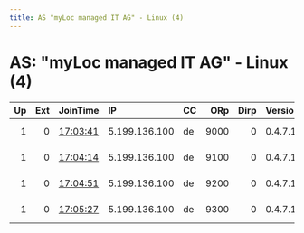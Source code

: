 ```yaml
---
title: AS "myLoc managed IT AG" - Linux (4)
---
```


# AS: "myLoc managed IT AG" - Linux (4)

|   Up |   Ext | JoinTime                                                                                              | IP            | CC   |   ORp |   Dirp | Version   | Contact                  | Nickname   |   eFamMembers |
|-----:|------:|:------------------------------------------------------------------------------------------------------|:--------------|:-----|------:|-------:|:----------|:-------------------------|:-----------|--------------:|
|    1 |     0 | [17:03:41](https://nusenu.github.io/OrNetStats/w/relay/D1F2D6DB1EA8D5F73009E9D98BED8045AF023673.html) | 5.199.136.100 | de   |  9000 |      0 | 0.4.7.13  | email:admin prsv.ch url: | prsv       |           154 |
|    1 |     0 | [17:04:14](https://nusenu.github.io/OrNetStats/w/relay/B8F16AFFE6CFE14E8CEC3AAFF4C59F116D0F3EC3.html) | 5.199.136.100 | de   |  9100 |      0 | 0.4.7.13  | email:admin prsv.ch url: | prsv       |           154 |
|    1 |     0 | [17:04:51](https://nusenu.github.io/OrNetStats/w/relay/DCDA88B7A8DBDD511BEAFAA2F8F621D99296CA72.html) | 5.199.136.100 | de   |  9200 |      0 | 0.4.7.13  | email:admin prsv.ch url: | prsv       |           154 |
|    1 |     0 | [17:05:27](https://nusenu.github.io/OrNetStats/w/relay/D83591EB9F2C4E12AD21343075FB4E81C629CCE8.html) | 5.199.136.100 | de   |  9300 |      0 | 0.4.7.13  | email:admin prsv.ch url: | prsv       |           154 |

